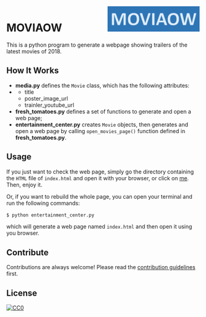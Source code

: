 <img src="./images/logo.png" align="right" title="MOVIAOW logo" width="240"/>

MOVIAOW
====




This is a python program to generate a webpage showing trailers of the latest movies of 2018.

## How It Works

- **media.py** defines the `Movie` class, which has the following attributes:
- - title
  - poster_image_url
  - trainler_youtube_url
- **fresh_tomatoes.py** defines a set of functions to generate and open a web page;
- **entertainment_center.py** creates `Movie` objects, then generates and open a web page by calling `open_movies_page()` function defined in **fresh_tomatoes.py**.


## Usage

If you just want to check the web page, simply go the directory containing the `HTML` file of `index.html` and open it with your browser, or click on [me](http://taowenjin.com/movie-trailer-website/). Then, enjoy it.

Or, if you want to rebuild the whole page, you can open your terminal and run the following commands:

```bash
$ python entertainment_center.py
```

which will generate a web page named `index.html` and then open it using you browser.

## Contribute

Contributions are always welcome! Please read the [contribution guidelines](#TBA) first.

## License

[![CC0](https://licensebuttons.net/p/zero/1.0/88x31.png)](https://creativecommons.org/publicdomain/zero/1.0/)


